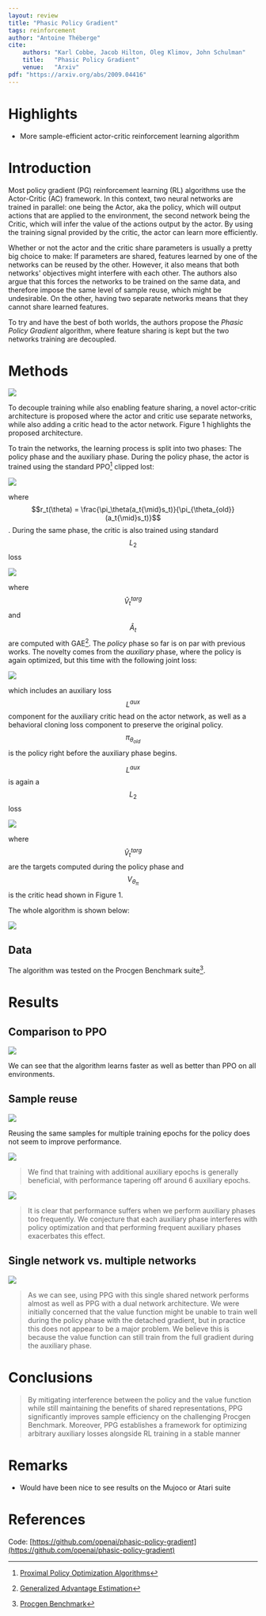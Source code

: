 ```yaml
---
layout: review
title: "Phasic Policy Gradient"
tags: reinforcement
author: "Antoine Théberge"
cite:
    authors: "Karl Cobbe, Jacob Hilton, Oleg Klimov, John Schulman"
    title:   "Phasic Policy Gradient"
    venue:   "Arxiv"
pdf: "https://arxiv.org/abs/2009.04416"
---
```



# Highlights

- More sample-efficient actor-critic reinforcement learning algorithm 

# Introduction

Most policy gradient (PG) reinforcement learning (RL) algorithms use the Actor-Critic (AC) framework. In this context, two neural networks are trained in parallel: one being the Actor, aka the policy, which will output actions that are applied to the environment, the second network being the Critic, which will infer the value of the actions output by the actor. By using the training signal provided by the critic, the actor can learn more efficiently.

Whether or not the actor and the critic share parameters is usually a pretty big choice to make: If parameters are shared, features learned by one of the networks can be reused by the other. However, it also means that both networks' objectives might interfere with each other. The authors also argue that this forces the networks to be trained on the same data, and therefore impose the same level of sample reuse, which might be undesirable. On the other, having two separate networks means that they cannot share learned features.

To try and have the best of both worlds, the authors propose the _Phasic Policy Gradient_ algorithm, where feature sharing is kept but the two networks training are decoupled.

# Methods

![](/article/images/phasic-pg/fig1.jpeg)

To decouple training while also enabling feature sharing, a novel actor-critic architecture is proposed where the actor and critic use separate networks, while also adding a critic head to the actor network. Figure 1 highlights the proposed architecture. 

To train the networks, the learning process is split into two phases: The policy phase and the auxiliary phase. During the policy phase, the actor is trained using the standard PPO[^1] clipped lost:

![](/article/images/phasic-pg/eq1.jpeg)

where $$r_t(\theta) = \frac{\pi_\theta(a_t{\mid}s_t)}{\pi_{\theta_{old}}(a_t{\mid}s_t)}$$. During the same phase, the critic is also trained using standard $$L_2$$ loss

![](/article/images/phasic-pg/eq2.jpeg)

where $$\hat{V}^{targ}_t$$ and $$\hat{A}_t$$ are computed with GAE[^2]. The _policy_ phase so far is on par with previous works. The novelty comes from the _auxiliary_ phase, where the policy is again optimized, but this time with the following joint loss:

![](/article/images/phasic-pg/eq3.jpeg)

which includes an auxiliary loss $$L^{aux}$$ component for the auxiliary critic head on the actor network, as well as a behavioral cloning loss component to preserve the original policy. $$\pi_{\theta_{old}}$$ is the policy right before the auxiliary phase begins.

$$L^{aux}$$ is again a $$L_2$$ loss

![](/article/images/phasic-pg/eq4.jpeg)

where $$\hat{V}^{targ}_t$$ are the targets computed during the policy phase and $$V_{\theta_\pi}$$ is the critic head shown in Figure 1.

The whole algorithm is shown below:

![](/article/images/phasic-pg/alg1.jpeg)

## Data

The algorithm was tested on the Procgen Benchmark suite[^3].

# Results

## Comparison to PPO

![](/article/images/phasic-pg/res1.jpeg)

We can see that the algorithm learns faster as well as better than PPO on all environments.

## Sample reuse

![](/article/images/phasic-pg/res2.jpeg)

Reusing the same samples for multiple training epochs for the policy does not seem to improve performance.

![](/article/images/phasic-pg/res3.jpeg)

> We find that training with additional auxiliary epochs is generally beneficial, with performance tapering off around 6 auxiliary epochs.

![](/article/images/phasic-pg/res4.jpeg)

> It is clear that performance suffers when we perform auxiliary phases too frequently. We conjecture that each auxiliary phase interferes with policy optimization and that performing frequent auxiliary phases exacerbates this effect.

## Single network vs. multiple networks

![](/article/images/phasic-pg/res5.jpeg)

> As we can see, using PPG with this single shared network performs almost as well as PPG with a dual network architecture. We were initially concerned that the value function might be unable to train well during the policy phase with the detached gradient, but in practice this does not appear to be a major problem. We believe this is because the value function can still train from the full gradient during the auxiliary phase.

# Conclusions

> By mitigating interference between the policy and the value function while still maintaining the benefits of shared representations, PPG significantly improves sample efficiency on the challenging Procgen Benchmark. Moreover, PPG establishes a framework for optimizing arbitrary auxiliary losses alongside RL training in a stable manner

# Remarks

- Would have been nice to see results on the Mujoco or Atari suite

# References

[^1]: [Proximal Policy Optimization Algorithms](https://arxiv.org/abs/1707.06347)
[^2]: [Generalized Advantage Estimation](https://arxiv.org/abs/1506.02438)
[^3]: [Procgen Benchmark](https://openai.com/blog/procgen-benchmark/)

Code: [https://github.com/openai/phasic-policy-gradient](https://github.com/openai/phasic-policy-gradient)

